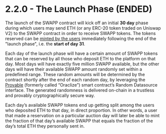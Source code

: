 # 2.2.0 - The Launch Phase \(ENDED\)

The launch of the SWAPP contract will kick off an initial **30 day** phase during which users may send ETH \(or any ERC-20 token traded on Uniswap V2\) to the SWAPP contract in order to receive SWAPP tokens. The tokens reserved can be [minted by the users](minting-tokens.md) immediately following the end of the "launch phase", i.e. the **start of day 31**.

Each day of the launch phase will have a certain amount of SWAPP tokens that can be reserved by all those who deposit ETH to the platform on that day. Most days will have exactly five million SWAPP available, but the other days will have their available SWAPP amount randomly set within a predefined range. These random amounts will be determined by the contract shortly after the end of each random day, by leveraging the [Provable](https://provable.xyz/) \(formerly called “Oraclize”\) smart contract’s Random Datasource interface. The generated randomness is delivered on-chain in a trustless and provably cryptographically secure way.

Each day’s available SWAPP tokens end up getting split among the users who deposited ETH to that day, in direct proportion. In other words, a user that made a reservation on a particular auction day will later be able to mint the fraction of that day’s available SWAPP that equals the fraction of the day’s total ETH they personally sent in.

